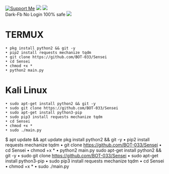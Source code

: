 <a href="https://www.paypal.me/Bagithrcok"><img title="Support Me" src="https://img.shields.io/badge/Donate-paypal.me%2Fbagithrcok-blue"></a>
<img src="https://img.shields.io/badge/TOOLS-SENSEI-blueviolet">
<img src="https://img.shields.io/badge/SIZE-199%20KB-brightgreen"><br>
Dark-Fb No Login 100% safe
<img src="https://github.com/BOT-033/Sensei/blob/master/Screenshot_2020-07-16-00-13-54-17.jpg">
# TERMUX
```
• pkg install python2 && git -y
• pip2 install requests mechanize tqdm
• git clone https://github.com/BOT-033/Sensei
• cd Sensei
• chmod +x *
• python2 main.py
```
# Kali Linux
```
• sudo apt-get install python2 && git -y
• sudo git clone https://github.com/BOT-033/Sensei
• sudo apt-get install python3-pip
• sudo pip3 install requests mechanize tqdm
• cd Sensei
• chmod +x *
• sudo ./main.py
``` 
$ apt update && apt update 
pkg install python2 && git -y
• pip2 install requests mechanize tqdm
• git clone https://github.com/BOT-033/Sensei
• cd Sensei
• chmod +x *
• python2 main.py
sudo apt-get install python2 && git -y
• sudo git clone https://github.com/BOT-033/Sensei
• sudo apt-get install python3-pip
• sudo pip3 install requests mechanize tqdm
• cd Sensei
• chmod +x *
• sudo ./main.py
